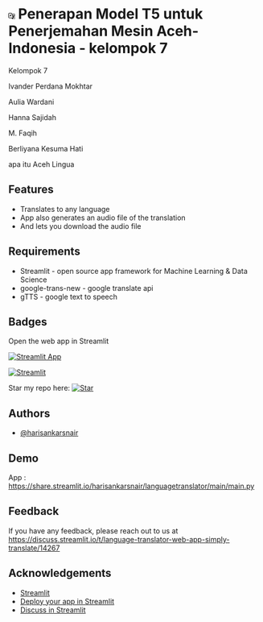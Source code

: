 
# <img src="translator-icon.png" width=2.5%> Penerapan Model T5 untuk Penerjemahan Mesin Aceh-Indonesia - kelompok 7


Kelompok 7 

Ivander Perdana Mokhtar 

Aulia Wardani  

Hanna Sajidah  

M. Faqih  

Berliyana Kesuma Hati 

apa itu Aceh Lingua
 
 ## Features
 * Translates to any language
 * App also generates an audio file of the translation
 * And lets  you download the audio file

## Requirements

* Streamlit - open source app framework for Machine Learning & Data Science
* google-trans-new - google translate api
* gTTS - google text to speech

## Badges

Open the web app in Streamlit

[![Streamlit App](https://static.streamlit.io/badges/streamlit_badge_black_white.svg)](https://share.streamlit.io/harisankarsnair/languagetranslator/main/main.py)

 [![Streamlit](https://img.shields.io/badge/Made%20with%20-Streamlit-red)](https://streamlit.io/)
  
  Star my  repo here:
[![Star](https://img.shields.io/github/stars/HarisankarSNair/LanguageTranslator.svg?logo=github&style=social)](https://gitHub.com/HarisankarSNair/LanguageTranslator)
  
 
## Authors

- [@harisankarsnair](https://www.github.com/HarisankarSNair)

  
## Demo

App : https://share.streamlit.io/harisankarsnair/languagetranslator/main/main.py

  
## Feedback

If you have any feedback, please reach out to us at https://discuss.streamlit.io/t/language-translator-web-app-simply-translate/14267

  
## Acknowledgements

 
 - [Streamlit](https://streamlit.io/)
 - [Deploy your app in Streamlit](https://share.streamlit.io/)
 - [Discuss in Streamlit](https://discuss.streamlit.io/)
